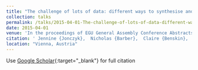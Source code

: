 ```yaml
---
title: "The challenge of lots of data: different ways to synthesise and visualise high frequency catchment data"
collection: talks
permalink: /talks/2015-04-01-The-challenge-of-lots-of-data-different-ways-to-synthesise-and-visualise-high-frequency-catchment-data
date: 2015-04-01
venue: 'In the proceedings of EGU General Assembly Conference Abstracts'
citation: ' Jennine {Jonczyk},  Nicholas {Barber},  Claire {Benskin},  Maria {Snell},  Clare {Deasy},  Sim {Reaney},  Paul {Quinn},  Gareth {Owen}, &quot;The challenge of lots of data: different ways to synthesise and visualise high frequency catchment data.&quot; In the proceedings of EGU General Assembly Conference Abstracts, 2015.'
location: "Vienna, Austria"
---
```

Use [Google Scholar](https://scholar.google.com/scholar?q=The+challenge+of+lots+of+data:+different+ways+to+synthesise+and+visualise+high+frequency+catchment+data){:target="_blank"} for full citation
